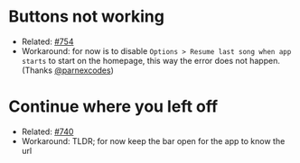 # Buttons not working #
- Related: [#754](https://github.com/ytmdesktop/ytmdesktop/issues/754)
- Workaround: for now is to disable ```Options > Resume last song when app starts``` to start on the homepage, this way the error does not happen. (Thanks  [@parnexcodes](https://github.com/parnexcodes))

# Continue where you left off #
- Related: [#740](https://github.com/ytmdesktop/ytmdesktop/issues/740)
- Workaround: TLDR; for now keep the bar open for the app to know the url